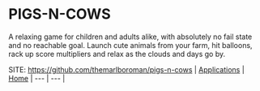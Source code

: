 # PIGS-N-COWS

 A relaxing game for children and adults alike, with 
 absolutely no fail state and no reachable goal.
 Launch cute animals from your farm, hit balloons,
 rack up score multipliers and relax as the clouds
 and days go by.

 SITE: https://github.com/themarlboroman/pigs-n-cows
 | [Applications](https://portable-linux-apps.github.io/apps.html) | [Home](https://portable-linux-apps.github.io)
 | --- | --- |
